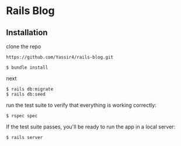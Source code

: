 # Rails Blog


## Installation

 clone the repo
```
https://github.com/Yassir4/rails-blog.git
```

```
$ bundle install 
```

next 

```
$ rails db:migrate
$ rails db:seed
```

run the test suite to verify that everything is working correctly:

```
$ rspec spec
```

If the test suite passes, you'll be ready to run the app in a local server:

```
$ rails server
```